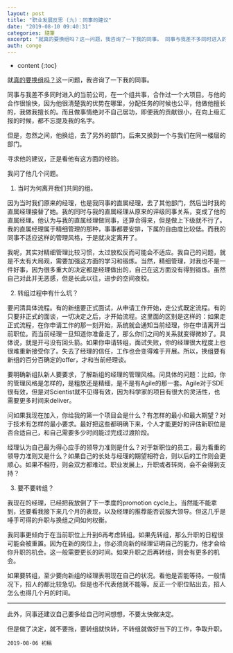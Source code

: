```yaml
---
layout: post
title: "职业发展反思 (九)：同事的建议"
date: "2019-08-10 09:40:31"
categories: 隨筆
excerpt: "就真的要换组吗？这一问题，我咨询了一下我的同事。 同事与我差不多同时进入的当前公司，在一个组共事，合作过一个大项目。与他的合作很愉快，因为他很清..."
auth: conge
---
```

* content
{:toc}

就[真的要换组吗？](https://www.jianshu.com/p/5aa1dcbb8877)这一问题，我咨询了一下我的同事。

同事与我差不多同时进入的当前公司，在一个组共事，合作过一个大项目。与他的合作很愉快，因为他很清楚我的优势在哪里，分配任务的时候也公平，他做他擅长的，我做我擅长的。而且做事情绝对不自己居功，即便我的贡献很小，在向上级汇报的时候，都不忘提及我的名字。

但是，忽然之间，他换组，去了另外的部门。后来又换到一个与我们在同一楼层的部门。

寻求他的建议，正是看他有这方面的经验。

我问了他几个问题。

1. 当时为何离开我们共同的组。

因为当时我们原来的经理，也是我同事的直属经理，去了其他部门，然后当时我的直属经理接替了她。我的同时与我的直属经理从原来的评级同事关系，变成了他的直属经理。他认为与我的直属经理做同事，还算合得来，但是做上下级就不行了。我的直属经理属于精细管理的那种，事事都要安排，下属的自由度比较低。而我的同事不适应这样的管理风格，于是就决定离开了。

我呢，其实对精细管理比较习惯，太过放松反而可能会不适应。我自己的问题，就是不太有大局观，需要加强这方面的学习和锻炼。当然，精细管理，对我也不是一件好事，因为很多重大的决定都是经理做出的，自己在这方面没有得到锻炼。虽然自己对此并无恶感，但是长此以往，进步的空间夜校。

2. 转组过程中有什么坑？

要问清具体流程。有的新组要正式面试，从申请工作开始，走公式既定流程。有的只要非正式的面谈，一切决定之后，才开始流程。这里面的区别是这样的：如果走正式流程，在你申请工作的那一刻开始，系统就会通知当前经理，你在申请离开当前职位。而当前经理一旦知道你准备走了，那么你们之间的关系就变得微妙了。具体说，就是开弓没有回头箭。如果你申请转组，面试失败，你的经理很大程度上也很难重新接受你了。失去了经理的信任，工作也会变得难于开展。所以，换组要有新组的百分百确定的offer，才和当前经理谈。

要明确新组队新人要要求，了解新组的经理的管理风格。问具体的问题：比如，你的管理风格是怎样的，是粗放还是精细，是不是有Agile的那一套。Agile对于SDE很有效，但是对Scientist就不见得有效，因为科学家的项目有很大的灵活性，也需要更多时间来deliver。

问如果我现在加入，你给我的第一个项目会是什么？有怎样的最小和最大期望？对于技术有怎样的最小要求。最好把这些都明确下来，个人才能更好的评估新职位是否合适自己，和自己需要多少时间能过完成过渡阶段。

经理认为自己最为得心应手的领导力准则是什么？对于新职位的员工，最为看重的领导力准则又是什么？如果自己的长处与经理的期望相符合，则以后的工作则会更顺心。如果不相符，则会双方都难过。职业发展上，升职或者转岗，会不会得到支持？

3. 要不要转组？

我现在的经理，已经把我放倒了下一季度的promotion cycle上。当然能不能拿到，还要看我接下来几个月的表现，以及经理的推荐能否说服大领导。但这几乎是唾手可得的升职与换组之间如何权衡。

我同事更倾向于在当前职位上升到6再考虑转组。如果先转组，那么升职的日程很可能会被重置。因为在新的岗位上，你必须向新的经理证明自己的能力，他才会给你升职的机会。这一般需要更长的时间。如果升职之后再转组，则会有更多的机会。

如果要转组，至少要向新组的经理表明现在自己的状况。看他是否能等待。一般情况下，招人的都比较急切。但是也不代表他就不能等。反正一个职位贴出去，招人怎么也得几个月的时间。

----

此外，同事还建议自己要多给自己时间想想，不要太快做决定。

但是做了决定，就不要拖，要转组就快转，不转组就做好当下的工作，争取升职。

```
2019-08-06 初稿
```
